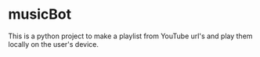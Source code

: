 # musicBot

This is a python project to make a playlist from YouTube url's and play them locally on the user's device.

